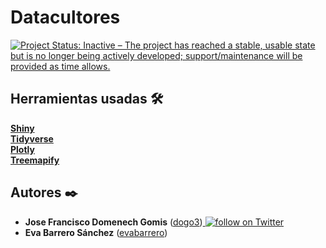 # Datacultores
[![Project Status: Inactive – The project has reached a stable, usable state but is no longer being actively developed; support/maintenance will be provided as time allows.](https://www.repostatus.org/badges/latest/inactive.svg)](https://www.repostatus.org/#inactive)


## Herramientas usadas 🛠️
[**Shiny**](https://shiny.rstudio.com/)   
[**Tidyverse**](https://www.tidyverse.org/)   
[**Plotly**](https://plotly.com/)   
[**Treemapify**](https://cran.r-project.org/web/packages/treemapify/vignettes/introduction-to-treemapify.html)   


## Autores ✒️

* **Jose Francisco Domenech Gomis** ([dogo3](https://github.com/dogo3))<a href="https://twitter.com/intent/follow?screen_name=DomenechGomis">
        <img src="https://img.shields.io/twitter/follow/DomenechGomis?style=social&logo=twitter"
            alt="follow on Twitter"></a>
* **Eva Barrero Sánchez** ([evabarrero](https://github.com/evabarrero))

